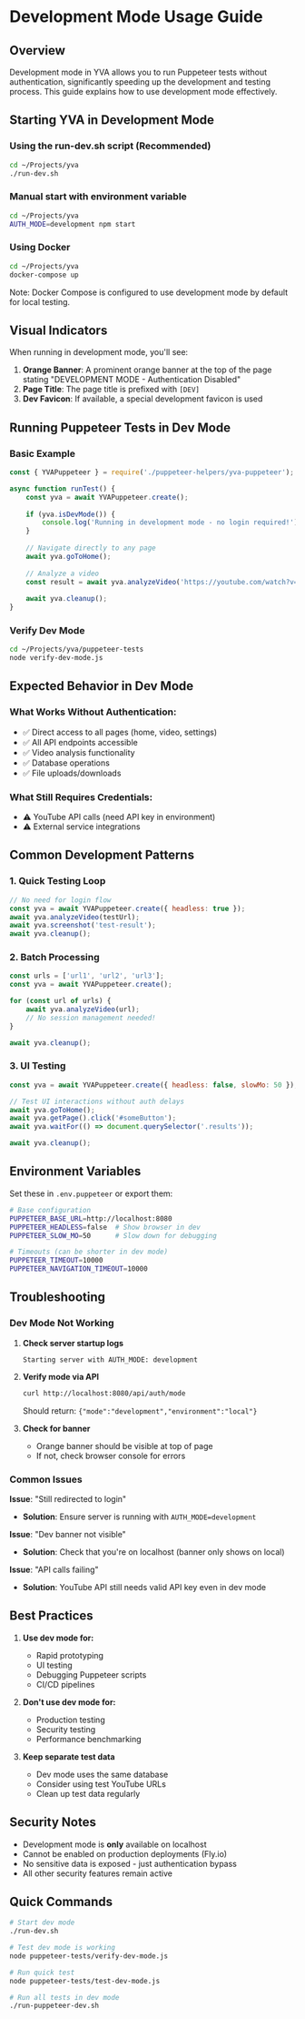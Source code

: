# Development Mode Usage Guide

## Overview

Development mode in YVA allows you to run Puppeteer tests without authentication, significantly speeding up the development and testing process. This guide explains how to use development mode effectively.

## Starting YVA in Development Mode

### Using the run-dev.sh script (Recommended)
```bash
cd ~/Projects/yva
./run-dev.sh
```

### Manual start with environment variable
```bash
cd ~/Projects/yva
AUTH_MODE=development npm start
```

### Using Docker
```bash
cd ~/Projects/yva
docker-compose up
```
Note: Docker Compose is configured to use development mode by default for local testing.

## Visual Indicators

When running in development mode, you'll see:

1. **Orange Banner**: A prominent orange banner at the top of the page stating "DEVELOPMENT MODE - Authentication Disabled"
2. **Page Title**: The page title is prefixed with `[DEV]`
3. **Dev Favicon**: If available, a special development favicon is used

## Running Puppeteer Tests in Dev Mode

### Basic Example
```javascript
const { YVAPuppeteer } = require('./puppeteer-helpers/yva-puppeteer');

async function runTest() {
    const yva = await YVAPuppeteer.create();
    
    if (yva.isDevMode()) {
        console.log('Running in development mode - no login required!');
    }
    
    // Navigate directly to any page
    await yva.goToHome();
    
    // Analyze a video
    const result = await yva.analyzeVideo('https://youtube.com/watch?v=...');
    
    await yva.cleanup();
}
```

### Verify Dev Mode
```bash
cd ~/Projects/yva/puppeteer-tests
node verify-dev-mode.js
```

## Expected Behavior in Dev Mode

### What Works Without Authentication:
- ✅ Direct access to all pages (home, video, settings)
- ✅ All API endpoints accessible
- ✅ Video analysis functionality
- ✅ Database operations
- ✅ File uploads/downloads

### What Still Requires Credentials:
- ⚠️ YouTube API calls (need API key in environment)
- ⚠️ External service integrations

## Common Development Patterns

### 1. Quick Testing Loop
```javascript
// No need for login flow
const yva = await YVAPuppeteer.create({ headless: true });
await yva.analyzeVideo(testUrl);
await yva.screenshot('test-result');
await yva.cleanup();
```

### 2. Batch Processing
```javascript
const urls = ['url1', 'url2', 'url3'];
const yva = await YVAPuppeteer.create();

for (const url of urls) {
    await yva.analyzeVideo(url);
    // No session management needed!
}

await yva.cleanup();
```

### 3. UI Testing
```javascript
const yva = await YVAPuppeteer.create({ headless: false, slowMo: 50 });

// Test UI interactions without auth delays
await yva.goToHome();
await yva.getPage().click('#someButton');
await yva.waitFor(() => document.querySelector('.results'));

await yva.cleanup();
```

## Environment Variables

Set these in `.env.puppeteer` or export them:

```bash
# Base configuration
PUPPETEER_BASE_URL=http://localhost:8080
PUPPETEER_HEADLESS=false  # Show browser in dev
PUPPETEER_SLOW_MO=50      # Slow down for debugging

# Timeouts (can be shorter in dev mode)
PUPPETEER_TIMEOUT=10000
PUPPETEER_NAVIGATION_TIMEOUT=10000
```

## Troubleshooting

### Dev Mode Not Working

1. **Check server startup logs**
   ```
   Starting server with AUTH_MODE: development
   ```

2. **Verify mode via API**
   ```bash
   curl http://localhost:8080/api/auth/mode
   ```
   Should return: `{"mode":"development","environment":"local"}`

3. **Check for banner**
   - Orange banner should be visible at top of page
   - If not, check browser console for errors

### Common Issues

**Issue**: "Still redirected to login"
- **Solution**: Ensure server is running with `AUTH_MODE=development`

**Issue**: "Dev banner not visible"
- **Solution**: Check that you're on localhost (banner only shows on local)

**Issue**: "API calls failing"
- **Solution**: YouTube API still needs valid API key even in dev mode

## Best Practices

1. **Use dev mode for:**
   - Rapid prototyping
   - UI testing
   - Debugging Puppeteer scripts
   - CI/CD pipelines

2. **Don't use dev mode for:**
   - Production testing
   - Security testing
   - Performance benchmarking

3. **Keep separate test data**
   - Dev mode uses the same database
   - Consider using test YouTube URLs
   - Clean up test data regularly

## Security Notes

- Development mode is **only** available on localhost
- Cannot be enabled on production deployments (Fly.io)
- No sensitive data is exposed - just authentication bypass
- All other security features remain active

## Quick Commands

```bash
# Start dev mode
./run-dev.sh

# Test dev mode is working
node puppeteer-tests/verify-dev-mode.js

# Run quick test
node puppeteer-tests/test-dev-mode.js

# Run all tests in dev mode
./run-puppeteer-dev.sh
```
